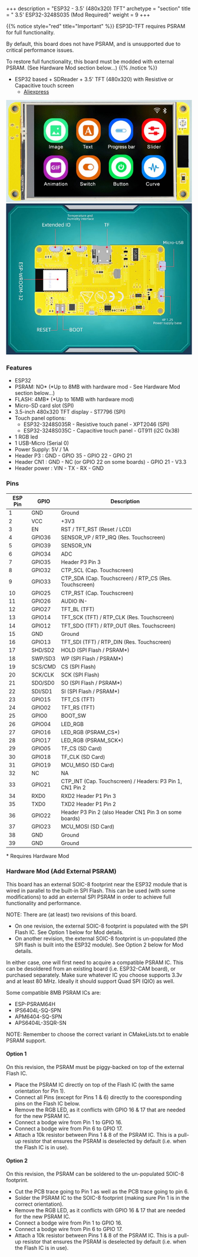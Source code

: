 +++
description = "ESP32 - 3.5' (480x320) TFT"
archetype = "section"
title = " 3.5' ESP32-3248S035 (Mod Required)"
weight = 9
+++

{{% notice style="red" title="Important"  %}}
ESP3D-TFT requires PSRAM for full functionality.

By default, this board does not have PSRAM, and is unsupported due to critical performance issues.

To restore full functionality, this board must be modded with external PSRAM. (See Hardware Mod section below...)
{{% /notice %}}

* ESP32 based + SDReader + 3.5' TFT (480x320) with Resistive or Capacitive touch screen
  * [Aliexpress](https://www.aliexpress.com/item/3256804446638703.html)

![image](front.jpg?width=400px)
![image](back.jpg?width=400px)


### Features
* ESP32
* PSRAM: NO* (*Up to 8MB with hardware mod - See Hardware Mod section below...)
* FLASH: 4MB* (*Up to 16MB with hardware mod)
* Micro-SD card slot (SPI)
* 3.5-inch 480x320 TFT display - ST7796 (SPI)   
* Touch panel options:
  * ESP32-3248S035R - Resistive touch panel - XPT2046 (SPI)
  * ESP32-3248S035C - Capacitive touch panel - GT911 (i2C 0x38)
* 1 RGB led
* 1 USB-Micro (Serial 0)
* Power Supply: 5V / 1A
* Header P3 : GND - GPIO 35 - GPIO 22 - GPIO 21 
* Header CN1 :  GND - NC (or GPIO 22 on some boards) - GPIO 21 - V3.3
* Header power : VIN - TX - RX - GND

### Pins
|ESP Pin|  GPIO   | Description                              |
| ----- | ------- | ---------------------------------------- |
|   1   |  GND    |  Ground                                  |
|   2   |  VCC    |  +3V3                                    |
|   3   |  EN     |  RST / TFT_RST (Reset / LCD)             |
|   4   |  GPIO36 |  SENSOR_VP / RTP_IRQ (Res. Touchscreen)  |
|   5   |  GPIO39 |  SENSOR_VN                               |
|   6   |  GPIO34 |  ADC                                     |
|   7   |  GPIO35 |  Header P3 Pin 3                         |
|   8   |  GPIO32 |  CTP_SCL (Cap. Touchscreen)              |
|   9   |  GPIO33 |  CTP_SDA (Cap. Touchscreen) / RTP_CS (Res. Touchscreen) |
|   10  |  GPIO25 |  CTP_RST (Cap. Touchscreen)              |
|   11  |  GPIO26 |  AUDIO IN-                               |
|   12  |  GPIO27 |  TFT_BL (TFT)                            |
|   13  |  GPIO14 |  TFT_SCK (TFT) / RTP_CLK (Res. Touchscreen) |
|   14  |  GPIO12 |  TFT_SDO (TFT) / RTP_OUT (Res. Touchscreen) |
|   15  |  GND    |  Ground                                  |
|   16  |  GPIO13 |  TFT_SDI (TFT) / RTP_DIN (Res. Touchscreen) |
|   17  | SHD/SD2 |  HOLD (SPI Flash / PSRAM*)               |
|   18  | SWP/SD3 |  WP (SPI Flash / PSRAM*)                 |
|   19  | SCS/CMD |  CS (SPI Flash)                          |
|   20  | SCK/CLK |  SCK (SPI Flash)                         |
|   21  | SDO/SD0 |  SO (SPI Flash / PSRAM*)                 |
|   22  | SDI/SD1 |  SI (SPI Flash / PSRAM*)                 |
|   23  |  GPIO15 |  TFT_CS (TFT)                            |
|   24  |  GPIO02 |  TFT_RS (TFT)                            |
|   25  |  GPIO0  |  BOOT_SW                                 |
|   26  |  GPIO04 |  LED_RGB                                 |
|   27  |  GPIO16 |  LED_RGB (PSRAM_CS*)                     |
|   28  |  GPIO17 |  LED_RGB (PSRAM_SCK*)                    |
|   29  |  GPIO05 |  TF_CS (SD Card)                         |
|   30  |  GPIO18 |  TF_CLK (SD Card)                        |
|   31  |  GPIO19 |  MCU_MISO (SD Card)                      |
|   32  |  NC     |  NA                                      |
|   33  |  GPIO21 |  CTP_INT (Cap. Touchscreen) / Headers: P3 Pin 1, CN1 Pin 2 |
|   34  |  RXD0   |  RXD2 Header P1 Pin 3                    |
|   35  |  TXD0   |  TXD2 Header P1 Pin 2                    |
|   36  |  GPIO22 |  Header P3 Pin 2 (also Header CN1 Pin 3 on some boards) |
|   37  |  GPIO23 |  MCU_MOSI (SD Card)                      |
|   38  |  GND    |  Ground                                  |
|   39  |  GND    |  Ground                                  |

\* Requires Hardware Mod

### Hardware Mod (Add External PSRAM)
This board has an external SOIC-8 footprint near the ESP32 module that is wired in parallel to the built-in SPI Flash.  This can be used (with some modifications) to add an external SPI PSRAM in order to achieve full functionality and performance.

NOTE: There are (at least) two revisions of this board.
* On one revision, the external SOIC-8 footprint is populated with the SPI Flash IC.  See Option 1 below for Mod details.
* On another revision, the external SOIC-8 footprint is un-populated (the SPI flash is built into the ESP32 module).  See Option 2 below for Mod details.

In either case, one will first need to acquire a compatible PSRAM IC.  This can be desoldered from an existing board (i.e. ESP32-CAM board), or purchased separately.  Make sure whatever IC you choose supports 3.3v and at least 80 MHz.  Ideally it should support Quad SPI (QIO) as well.

Some compatible 8MB PSRAM ICs are:
* ESP-PSRAM64H
* IPS6404L-SQ-SPN
* APM6404-SQ-SPN
* APS6404L-3SQR-SN

NOTE: Remember to choose the correct variant in CMakeLists.txt to enable PSRAM support.

#### Option 1
On this revision, the PSRAM must be piggy-backed on top of the external Flash IC.
* Place the PSRAM IC directly on top of the Flash IC (with the same orientation for Pin 1).
* Connect all Pins (except for Pins 1 & 6) directly to the cooresponding pins on the Flash IC below.
* Remove the RGB LED, as it conflicts with GPIO 16 & 17 that are needed for the new PSRAM IC.
* Connect a bodge wire from Pin 1 to GPIO 16.
* Connect a bodge wire from Pin 6 to GPIO 17.
* Attach a 10k resistor between Pins 1 & 8 of the PSRAM IC. This is a pull-up resistor that ensures the PSRAM is deselected by default (i.e. when the Flash IC is in use).

#### Option 2
On this revision, the PSRAM can be soldered to the un-populated SOIC-8 footprint.
* Cut the PCB trace going to Pin 1 as well as the PCB trace going to pin 6.
* Solder the PSRAM IC to the SOIC-8 footprint (making sure Pin 1 is in the correct orientation).
* Remove the RGB LED, as it conflicts with GPIO 16 & 17 that are needed for the new PSRAM IC.
* Connect a bodge wire from Pin 1 to GPIO 16.
* Connect a bodge wire from Pin 6 to GPIO 17.
* Attach a 10k resistor between Pins 1 & 8 of the PSRAM IC. This is a pull-up resistor that ensures the PSRAM is deselected by default (i.e. when the Flash IC is in use).
